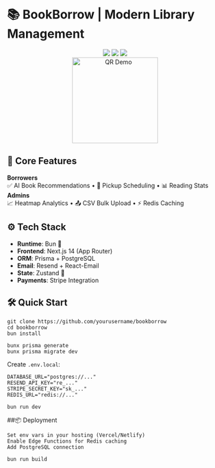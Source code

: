 # 📚 BookBorrow | Modern Library Management

<div align="center">
  <img src="https://img.shields.io/badge/Bun-🍞-black?style=for-the-badge&logo=bun">
  <img src="https://img.shields.io/badge/Next.js-14-000?style=for-the-badge&logo=next.js">
  <img src="https://img.shields.io/badge/PostgreSQL-316192?style=for-the-badge&logo=postgresql">
  <br>
  <img width="200" src="https://github.com/yourusername/bookborrow/assets/.../qrcode-animation.gif" alt="QR Demo">
</div>

## 🚀 Core Features
**Borrowers**  
✅ AI Book Recommendations • 📅 Pickup Scheduling • 📊 Reading Stats  
**Admins**  
📈 Heatmap Analytics • 📤 CSV Bulk Upload • ⚡ Redis Caching

## ⚙️ Tech Stack
- **Runtime**: Bun 🍞
- **Frontend**: Next.js 14 (App Router)
- **ORM**: Prisma + PostgreSQL
- **Email**: Resend + React-Email
- **State**: Zustand 🐻
- **Payments**: Stripe Integration

## 🛠️ Quick Start

```
git clone https://github.com/yourusername/bookborrow
cd bookborrow
bun install
```

```
bunx prisma generate
bunx prisma migrate dev
```

Create `.env.local`:
```env
DATABASE_URL="postgres://..."
RESEND_API_KEY="re_..."
STRIPE_SECRET_KEY="sk_..."
REDIS_URL="redis://..."
```

```bun run dev```

##📦 Deployment
```
Set env vars in your hosting (Vercel/Netlify)
Enable Edge Functions for Redis caching
Add PostgreSQL connection
```

```bun run build```
